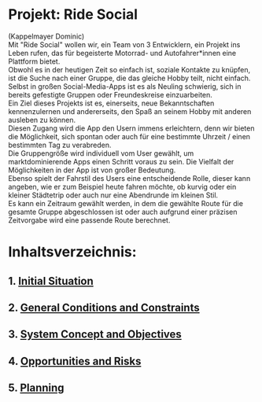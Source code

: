 # Projekt: Ride Social
(Kappelmayer Dominic)  
Mit "Ride Social" wollen wir, ein Team von 3 Entwicklern, ein Projekt ins Leben rufen, das für begeisterte Motorrad- und Autofahrer*innen eine Plattform bietet.  
Obwohl es in der heutigen Zeit so einfach ist, soziale Kontakte zu knüpfen, ist die Suche nach einer Gruppe, die das gleiche Hobby teilt, nicht einfach.  
Selbst in großen Social-Media-Apps ist es als Neuling schwierig, sich in bereits gefestigte Gruppen oder Freundeskreise einzuarbeiten.  
Ein Ziel dieses Projekts ist es, einerseits, neue Bekanntschaften kennenzulernen und andererseits, den Spaß an seinem Hobby mit anderen ausleben zu können.  
Diesen Zugang wird die App den Usern immens erleichtern, denn wir bieten die Möglichkeit, sich spontan oder auch für eine bestimmte Uhrzeit / einen bestimmten Tag zu verabreden.  
Die Gruppengröße wird individuell vom User gewählt, um marktdominierende Apps einen Schritt voraus zu sein. Die Vielfalt der Möglichkeiten in der App ist von großer Bedeutung.  
Ebenso spielt der Fahrstil des Users eine entscheidende Rolle, dieser kann angeben, wie er zum Beispiel heute fahren möchte, ob kurvig oder ein kleiner Städtetrip oder auch nur
eine Abendrunde im kleinen Stil.  
Es kann ein Zeitraum gewählt werden, in dem die gewählte Route für die gesamte Gruppe abgeschlossen ist oder auch aufgrund einer präzisen Zeitvorgabe wird eine passende Route berechnet.

# Inhaltsverzeichnis:
## 1. [Initial Situation](/Workspace/InitialSituation.md)
## 2. [General Conditions and Constraints](/Workspace/ConditionsAndConstraints.md)
## 3. [System Concept and Objectives](/Workspace/ConceptAndObjectives.md)
## 4. [Opportunities and Risks](/Workspace/OpportunitiesAndRisks.md)
## 5. [Planning](/Workspace/Planning.md)
